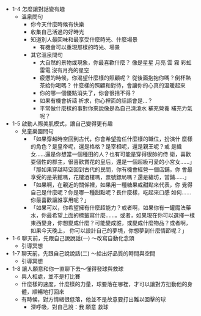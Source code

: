 - 1-4 怎麼讓對話變有趣
	- 溫泉問句
		- 你今天什麼時候有快樂
		- 收集自己活過的好時光
		- 知道別人最回味和最享受什麼時光、什麼場景
			- 有機會可以重現那樣的時光、場景
		- 其它溫泉問句
			- 大自然的景物或現象，你最喜歡什麼？
			  像是星星 月亮 雲 霧 彩虹 雷電 沒有月亮的星空
			- 疲憊的時候，你渴望什麼樣的照顧呢？
			  從後面抱抱你嗎？倒杯熱茶給你喝嗎？
			  什麼樣的照顧和對待，會讓你的心真的溫暖起來
			- 你的哪一個優點消失了，你會很捨不得？
			- 如果有機會祈禱 祈求，你心裡面的話語會是…？
			- 平常做什麼樣的事對你來說像是為自己澆澆水 補充營養 補充力氣呢？
- 1-5 啟動人際美肌模式，讓自己變得更有趣
	- 兒童樂園問句
		- 「如果穿越時空回到古代，你會希望擔任什麼樣的職位，扮演什 麼樣的角色？是皇帝呢，還是格格？是宰相呢，還是親王呢？或 是織女……還是你想當一個種田的人？也有可能是穿得很帥的侍 衛，喜歡耍個性的郡主，很喜歡賞花的皇后，還是一個超級可愛的小宮女……」
		  「那如果穿越時空回到古代的民間，你有機會經營一個店鋪，你 會最享受的是茶館嗎，花樓酒樓嗎，票號鏢局嗎？還是繡坊，當鋪……」
		- 「如果啊，在親近的關係裡，如果用一種糖果或甜點來代表，你 覺得自己是什麼呢？你是哪一種甜點呢？長什麼樣，吃起來口感 如何……你最喜歡讓誰享用呢？」
		- 「如果可以，你希望擁有什麼超能力？或者啊，如果你有一罐魔法藥水，你最希望上面的標籤寫什麼……，或者，如果現在你可以選擇一樣東西變身，你想變成什麼？可能變成誰，或變成什麼物品？或者啊，如果今天晚上， 你可以設計自己的夢境，你想夢到什麼情節呢？」
- 1-6 聊天前，先跟自己說說話(一) ～改寫自動化念頭
	- 引導冥想
- 1-7 聊天前，先跟自己說說話(二) ～給出好品質的時間與空間
	- 引導冥想
- 1-8 讓人願意和你一直聊下去～懂得發球與救球
	- 與人相處，並不是打比賽
	- 什麼樣的速度，什麼樣的力量，球要落在哪裡，才可以讓對方扭動他的身體，順暢地打回來
	- 有時候，對方情緒很低落，他並不是故意要打出難以回擊的球
		- 深呼吸，對自己說：我 願意 救球